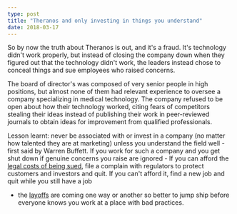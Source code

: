 ```yaml
---
type: post
title: "Theranos and only investing in things you understand"
date: 2018-03-17
---
```


So by now the truth about Theranos is out, and it's a fraud.
It's technology didn't work properly,
but instead of closing the company down when they figured out that the 
technology didn't work, the leaders instead chose to conceal things
and sue employees who raised concerns.

The board of director's was composed of very senior people in high positions,
but almost none of them had relevant experience to oversee a company
specializing in medical technology.
The company refused to be open about how their technology worked,
citing fears of competitors stealing their ideas instead
of publishing their work in peer-reviewed journals 
to obtain ideas for improvement from qualified professionals.

Lesson learnt: never be associated with or invest in a company 
(no matter how talented they are at marketing) unless you
understand the field well - first said by Warren Buffett.
If you work for such a company and you get shut down if genuine concerns 
you raise are ignored - 
If you can afford the [legal costs of being sued](https://www.wsj.com/articles/theranos-whistleblower-shook-the-companyand-his-family-1479335963), file a complain
with regulators to protect customers and investors and quit.
If you can't afford it, find a new job and quit while you still have a job
- the [layoffs](https://gizmodo.com/theranos-is-getting-rid-of-nearly-half-of-its-staff-1790903989) are coming one way or another so better to jump ship before everyone knows
you work at a place with bad practices.
